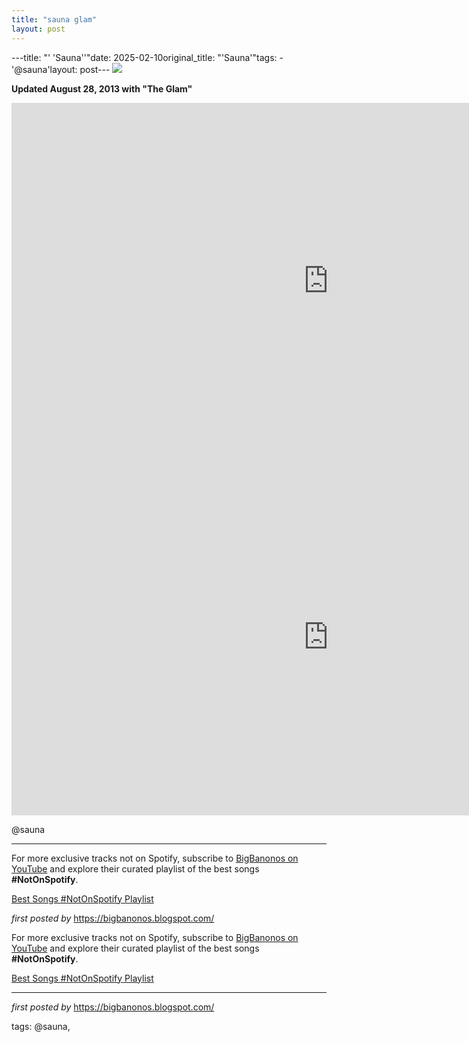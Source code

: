 ```yaml
---
title: "sauna glam"
layout: post
---
```

---title: "' 'Sauna''"date: 2025-02-10original_title: "'Sauna'"tags:  - '@sauna'layout: post--- <!-- Sauna --><img src="https://i.ytimg.com/vi/D5zMwSA9FFM/hq720.jpg?sqp=-oaymwE7CK4FEIIDSFryq4qpAy0IARUAAAAAGAElAADIQj0AgKJD8AEB-AH-CYAC0AWKAgwIABABGH8gGCgtMA8=&rs=AOn4CLAqTGQ_28TY2QBZiB6U_a1Z7FPPcA" /> <p><strong>Updated August 28, 2013 with "The Glam"</strong></p> <iframe width="1013" height="570" src="https://www.youtube.com/embed/9iSG_PtS2BY" title="Sauna - The Glam (7-3-13)" frameborder="0" allow="accelerometer; autoplay; clipboard-write; encrypted-media; gyroscope; picture-in-picture; web-share" referrerpolicy="strict-origin-when-cross-origin" allowfullscreen></iframe> <iframe width="1013" height="570" src="https://www.youtube.com/embed/9OvHtoHiRqw" title="Sauna - The Glam" frameborder="0" allow="accelerometer; autoplay; clipboard-write; encrypted-media; gyroscope; picture-in-picture; web-share" referrerpolicy="strict-origin-when-cross-origin" allowfullscreen></iframe> <p>@sauna</p> <hr /> <!-- Footer --><p>For more exclusive tracks not on Spotify, subscribe to <a href="https://www.youtube.com/@BigBanonos" target="_blank">BigBanonos on YouTube</a> and explore their curated playlist of the best songs <strong>#NotOnSpotify</strong>.</p> <p><a href="https://www.youtube.com/playlist?list=PLtuNtuTatqI0kFahUCbtbfenC_ET5O_tr" target="_blank">Best Songs #NotOnSpotify Playlist</a></p> <p><em>first posted by</em> <a href="https://bigbanonos.blogspot.com/" rel="noopener" target="_new">https://bigbanonos.blogspot.com/</a></p><!--Subscribe and Playlist Links--><div>    <p>For more exclusive tracks not on Spotify, subscribe to <a href="https://www.youtube.com/@BigBanonos" target="_blank">BigBanonos on YouTube</a> and explore their curated playlist of the best songs <strong>#NotOnSpotify</strong>.</p>    <p><a href="https://www.youtube.com/playlist?list=PLtuNtuTatqI0kFahUCbtbfenC_ET5O_tr" target="_blank">Best Songs #NotOnSpotify Playlist<br /></a></p></div><hr /><p><em>first posted by</em> <a href="https://bigbanonos.blogspot.com/" rel="noopener" target="_new">https://bigbanonos.blogspot.com/</a></p><p>tags: @sauna,</p>